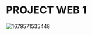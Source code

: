 # PROJECT WEB 1
![1679571535448](https://github.com/Riendra2/project_web/assets/92706604/1e71fd27-be95-4b26-9a09-d9fd757a1898)
